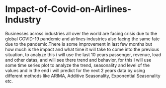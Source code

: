 # Impact-of-Covid-on-Airlines-Industry
Businesses across industries all over the world are facing crisis due to the global COVID-19 pandemic and airlines industries also facing the same fate due to the pandemic.There is some improvement in last few months but how much is the impact and what time it will take to come into the previous situation, to analyze this i will use the last 10 years passenger, revenue, load and other datas, and will see there trend and behavior, for this i will use some time series plot to analyze the trend, seasonality and level of the values and in the end i will predict for the next 2 years data by using different methods like ARIMA, Additive Seasonality, Exponential Seasonality etc.

